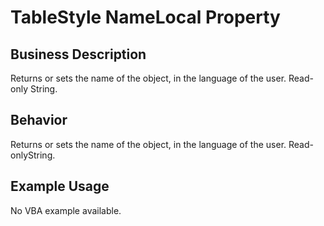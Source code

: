 # TableStyle NameLocal Property

## Business Description
Returns or sets the name of the object, in the language of the user. Read-only String.

## Behavior
Returns or sets the name of the object, in the language of the user. Read-onlyString.

## Example Usage
No VBA example available.